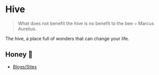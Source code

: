 # Hive

> What does not benefit the hive is no benefit to the bee ~ Marcus Aurelius.

The hive, a place full of wonders that can change your life.

## Honey 🍯

- [Blogs/Sites](./wiki/blogs.md)
